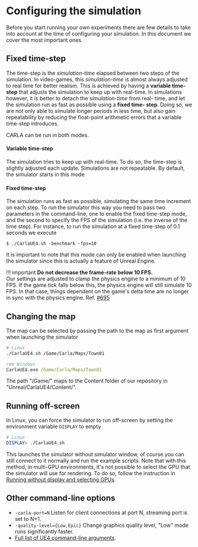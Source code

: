 <h1>Configuring the simulation</h1>

Before you start running your own experiments there are few details to take into
account at the time of configuring your simulation. In this document we cover
the most important ones.

Fixed time-step
---------------

The time-step is the _simulation-time_ elapsed between two steps of the
simulation. In video-games, this _simulation-time_ is almost always adjusted to
real time for better realism. This is achieved by having a **variable
time-step** that adjusts the simulation to keep up with real-time. In
simulations however, it is better to detach the _simulation-time_ from real-
time, and let the simulation run as fast as possible using a **fixed time-
step**. Doing so, we are not only able to simulate longer periods in less time,
but also gain repeatability by reducing the float-point arithmetic errors that a
variable time-step introduces.

CARLA can be run in both modes.

<h4>Variable time-step</h4>

The simulation tries to keep up with real-time. To do so, the time-step is
slightly adjusted each update. Simulations are not repeatable. By default, the
simulator starts in this mode

<h4>Fixed time-step</h4>

The simulation runs as fast as possible, simulating the same time increment on
each step. To run the simulator this way you need to pass two parameters in the
command-line, one to enable the fixed time-step mode, and the second to specify
the FPS of the simulation (i.e. the inverse of the time step). For instance, to
run the simulation at a fixed time-step of 0.1 seconds we execute

    $ ./CarlaUE4.sh -benchmark -fps=10

It is important to note that this mode can only be enabled when launching the
simulator since this is actually a feature of Unreal Engine.

!!! important
    **Do not decrease the frame-rate below 10 FPS.**<br>
    Our settings are adjusted to clamp the physics engine to a minimum of 10
    FPS. If the game tick falls below this, the physics engine will still
    simulate 10 FPS. In that case, things dependent on the game's delta time are
    no longer in sync with the physics engine.
    Ref. [#695](https://github.com/carla-simulator/carla/issues/695)


Changing the map
----------------

The map can be selected by passing the path to the map as first argument when
launching the simulator

```sh
# Linux
./CarlaUE4.sh /Game/Carla/Maps/Town01
```

```cmd
rem Windows
CarlaUE4.exe /Game/Carla/Maps/Town01
```

The path "/Game/" maps to the Content folder of our repository in
"Unreal/CarlaUE4/Content/".

Running off-screen
------------------

In Linux, you can force the simulator to run off-screen by setting the
environment variable `DISPLAY` to empty

```sh
# Linux
DISPLAY= ./CarlaUE4.sh
```

This launches the simulator without simulator window, of course you can still
connect to it normally and run the example scripts. Note that with this method,
in multi-GPU environments, it's not possible to select the GPU that the
simulator will use for rendering. To do so, follow the instruction in
[Running without display and selecting GPUs](carla_headless.md).

Other command-line options
--------------------------

  * `-carla-port=N` Listen for client connections at port N, streaming port is set to N+1.
  * `-quality-level={Low,Epic}` Change graphics quality level, "Low" mode runs significantly faster.
  * [Full list of UE4 command-line arguments][ue4clilink].

[ue4clilink]: https://docs.unrealengine.com/en-US/Programming/Basics/CommandLineArguments

<!-- Disabled for now...

Synchronous vs Asynchronous mode
--------------------------------

The client-simulator communication can be synchronized by using the _synchronous
mode_. The synchronous mode enables two things

  * The simulator waits for the sensor data to be ready before sending the
    measurements.
  * The simulator halts each frame until a control message is received.

This is very useful when dealing with slow client applications, as the
simulation is halted until the client is ready to continue. This also ensures
that the generated data of every sensor is received every frame by the client.
As opposed to _asynchronous mode_, in which the sensor data may arrive a couple
of frames later or even be lost if the client is not fast enough.

However, there are a couple of caveats to bear in mind when using the
synchronous mode. First of all, **it is very important to run the simulator at
fixed time-step when using the synchronous mode**. Otherwise the physics engine
will try to recompute at once all the time spent waiting for the client, this
usually results in inconsistent or not very realistic physics.

Secondly, the synchronous mode imposes a significant performance penalty. There
is a price in waiting for the render thread to have the images ready and halting
the simulation when the client is slow. There is a trade-off in using the
synchronous mode.

The synchronous mode can be enabled at the beginning of each episode both in the
INI file or the Python API

**Python**

```py
settings = CarlaSettings()
settings.set(SynchronousMode=True)
```

**CarlaSettings.ini**

```ini
[CARLA/Server]
SynchronousMode=true
```
 -->
